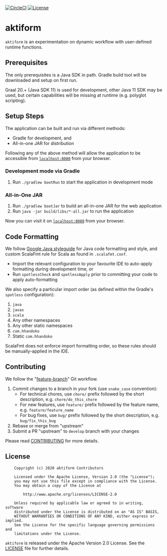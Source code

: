 [![CircleCI](https://circleci.com/gh/hhandoko/aktiform.svg?style=shield)](https://circleci.com/gh/hhandoko/aktiform)
[![License](https://img.shields.io/badge/license-Apache--2.0-brightgreen.svg)](LICENSE)

# aktiform

`aktiform` is an experimentation on dynamic workflow with user-defined runtime functions.

## Prerequisites

The only prerequisites is a Java SDK in path. Gradle build tool will be downloaded and setup on first run.

Graal 20.+ (Java SDK 11) is used for development, other Java 11 SDK may be used, but certain capabilities will be missing at runtime (e.g. polyglot scripting).

## Setup Steps

The application can be built and run via different methods:

- Gradle for development, and
- All-in-one JAR for distribution 

Following any of the above method will allow the application to be accessible from [`localhost:8080`](http://localhost:8080) from your browser.

### Development mode via Gradle

  1. Run `./gradlew bootRun` to start the application in development mode

### All-in-One JAR

  1. Run `./gradlew bootJar` to build an all-in-one JAR for the web application
  2. Run `java -jar build/libs/*-all.jar` to run the application

Now you can visit it on [`localhost:8080`](http://localhost:8080) from your browser.

## Code Formatting

We follow [Google Java styleguide] for Java code formatting and style, and custom ScalaFmt rule for Scala as found in
`.scalafmt.conf`.

  - Import the relevant configuration to your favourite IDE to auto-apply formatting during development time, or
  - Run `spotlessCheck` and `spotlessApply` prior to committing your code to apply auto-formatting

We also specify a particular import order (as defined within the Gradle's `spotless` configuration):

  1. `java`
  2. `javax`
  3. `scala`
  4. Any other namespaces
  5. Any other static namespaces
  6. `com.hhandoko`
  7. Static `com.hhandoko`

ScalaFmt does not enforce import formatting order, so these rules should be manually-applied in the IDE.

## Contributing

We follow the "[feature-branch]" Git workflow.

  1. Commit changes to a branch in your fork (use `snake_case` convention):
     - For technical chores, use `chore/` prefix followed by the short description, e.g. `chore/do_this_chore`
     - For new features, use `feature/` prefix followed by the feature name, e.g. `feature/feature_name`
     - For bug fixes, use `bug/` prefix followed by the short description, e.g. `bug/fix_this_bug`
  1. Rebase or merge from "upstream"
  1. Submit a PR "upstream" to `develop` branch with your changes

Please read [CONTRIBUTING] for more details.

## License

```
    Copyright (c) 2020 aktiform Contributors

    Licensed under the Apache License, Version 2.0 (the "License");
    you may not use this file except in compliance with the License.
    You may obtain a copy of the License at

        http://www.apache.org/licenses/LICENSE-2.0

    Unless required by applicable law or agreed to in writing, software
    distributed under the License is distributed on an "AS IS" BASIS,
    WITHOUT WARRANTIES OR CONDITIONS OF ANY KIND, either express or implied.
    See the License for the specific language governing permissions and
    limitations under the License.
```

`aktiform` is released under the Apache Version 2.0 License. See the [LICENSE] file for further details.

[CONTRIBUTING]: https://github.com/hhandoko/aktiform/blob/master/CONTRIBUTING.md
[feature-branch]: http://nvie.com/posts/a-successful-git-branching-model/
[Google Java styleguide]: https://google.github.io/styleguide/javaguide.html
[LICENSE]: https://github.com/hhandoko/aktiform/blob/master/LICENSE.txt
